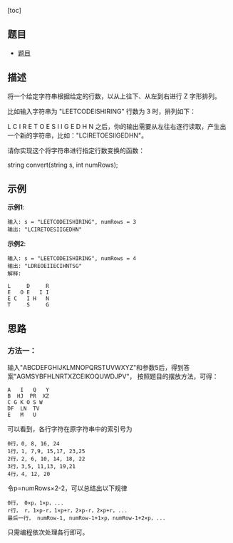 [toc]

## 题目 
- [题目](https://leetcode-cn.com/problems/zigzag-conversion/)

## 描述

将一个给定字符串根据给定的行数，以从上往下、从左到右进行 Z 字形排列。

比如输入字符串为 "LEETCODEISHIRING" 行数为 3 时，排列如下：

L   C   I   R
E T O E S I I G
E   D   H   N
之后，你的输出需要从左往右逐行读取，产生出一个新的字符串，比如："LCIRETOESIIGEDHN"。

请你实现这个将字符串进行指定行数变换的函数：

string convert(string s, int numRows);

## 示例 
**示例1**:
```text
输入: s = "LEETCODEISHIRING", numRows = 3
输出: "LCIRETOESIIGEDHN"
```

**示例2**:
```text
输入: s = "LEETCODEISHIRING", numRows = 4
输出: "LDREOEIIECIHNTSG"
解释:

L     D     R
E   O E   I I
E C   I H   N
T     S     G

```

## 思路
### 方法一：
输入"ABCDEFGHIJKLMNOPQRSTUVWXYZ"和参数5后，得到答案"AGMSYBFHLNRTXZCEIKOQUWDJPV"， 按照题目的摆放方法，可得：
```text
A   I   Q   Y
B  HJ  PR  XZ
C G K O S W
DF  LN  TV
E   M   U
```

可以看到，各行字符在原字符串中的索引号为
```text
0行，0, 8, 16, 24
1行，1, 7,9, 15,17, 23,25
2行，2, 6, 10, 14, 18, 22
3行，3,5, 11,13, 19,21
4行，4, 12, 20
```

令p=numRows×2-2，可以总结出以下规律
```text
0行， 0×p，1×p，...
r行， r，1×p-r，1×p+r，2×p-r，2×p+r，...
最后一行， numRow-1, numRow-1+1×p，numRow-1+2×p，...
```
只需编程依次处理各行即可。